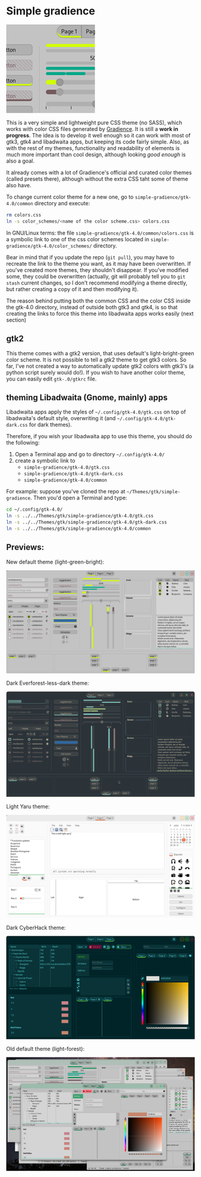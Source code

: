 # Simple gradience

![mini preview](previews/square-small.png)

This is a very simple and lightweight pure CSS theme (no SASS), which works with color CSS files generated by [Gradience](https://github.com/GradienceTeam/Gradience).
It is still a **work in progress**. The idea is to develop it well enough so it can work with most of gtk3, gtk4 and libadwaita apps, but keeping its code fairly simple. Also, as with the rest of my themes, functionality and readability of elements is much more important than cool design, although looking *good enough* is also a goal.

It already comes with a lot of Gradience's official and curated color themes (called presets there), although without the extra CSS taht some of theme also have.

To change current color theme for a new one, go to `simple-gradience/gtk-4.0/common` directory and execute:

```sh
rm colors.css
ln -s color_schemes/<name of the color scheme.css> colors.css
```

In GNU/Linux terms: the file `simple-gradience/gtk-4.0/common/colors.css` is a symbolic link to one of the css color schemes located in `simple-gradience/gtk-4.0/color_schemes/` directory.

Bear in mind that if you update the repo (`git pull`), you may have to recreate the link to the theme you want, as it may have been overwritten. If you've created more themes, they shouldn't disappear. If you've modified some, they could be overwritten (actually, git will probably tell you to `git stash` current changes, so I don't recommend modifying a theme directly, but rather creating a copy of it and then modifying it).

The reason behind putting both the common CSS and the color CSS inside the gtk-4.0 directory, instead of outside both gtk3 and gtk4, is so that creating the links to force this theme into libadwaita apps works easily (next section)

## gtk2

This theme comes with a gtk2 version, that uses default's light-bright-green color scheme. It is not possible to tell a gtk2 theme to get gtk3 colors. So far, I've not created a way to automatically update gtk2 colors with gtk3's (a python script surely would do!). If you wish to have another color theme, you can easily edit `gtk-.0/gtkrc` file.

## theming Libadwaita (Gnome, mainly) apps

Libadwaita apps apply the styles of `~/.config/gtk-4.0/gtk.css` on top of libadwaita's default style, overwriting it (and `~/.config/gtk-4.0/gtk-dark.css` for dark themes).

Therefore, if you wish your libadwaita app to use this theme, you should do the following:

1. Open a Terminal app and go to directory `~/.config/gtk-4.0/`
2. create a symbolic link to 
   - `simple-gradience/gtk-4.0/gtk.css` 
   - `simple-gradience/gtk-4.0/gtk-dark.css`
   - `simple-gradience/gtk-4.0/common`

For example: suppose you've cloned the repo at `~/Themes/gtk/simple-gradience`. Then you'd open a Terminal and type:

```sh
cd ~/.config/gtk-4.0/
ln -s ../../Themes/gtk/simple-gradience/gtk-4.0/gtk.css
ln -s ../../Themes/gtk/simple-gradience/gtk-4.0/gtk-dark.css
ln -s ../../Themes/gtk/simple-gradience/gtk-4.0/common
```


## Previews:

New default theme (light-green-bright):

![gtk3-widget-factory 1](previews/gtk3wf-1.png)

Dark Everforest-less-dark theme:

![gtk3-widget-factory 1](previews/gtk3-everforest-less-dark.png)

Light Yaru theme:

![gtk3-widget-factory 2](previews/gtk3wf-2-light-yaru.png)


Dark CyberHack theme:

![gtk3-widget-factory 3](previews/gtk3wf-3-dark-cyberhack.png)


Old default theme (light-forest):

![gtk3-widget-factory and other apps](previews/gtk3-gtk4-xfwm4.png)


